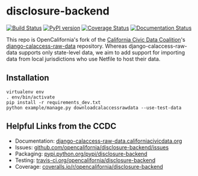 # disclosure-backend

[![Build Status](https://travis-ci.org/opencalifornia/disclosure-backend?branch=master)](https://travis-ci.org/opencalifornia/disclosure-backend)
[![PyPI version](https://badge.fury.io/py/disclosure-backend.png)](http://badge.fury.io/py/disclosure-backend)
[![Coverage Status](https://coveralls.io/repos/opencalifornia/disclosure-backend/badge.png?branch=master)](https://coveralls.io/r/opencalifornia/disclosure-backend?branch=master)
[![Documentation Status](https://readthedocs.org/projects/disclosure-backend/badge/?version=latest)](https://readthedocs.org/projects/disclosure-backend/?badge=latest)

This repo is OpenCalifornia's fork of the [California Civic Data Coalition][ccdc]'s
[django-calaccess-raw-data](http://django-calaccess-raw-data.californiacivicdata.org/en/latest/)
repository. Whereas django-calaccess-raw-data supports only state-level data, we
aim to add support for importing data from local jurisdictions who use Netfile
to host their data.

## Installation
```
virtualenv env
. env/bin/activate
pip install -r requirements_dev.txt
python example/manage.py downloadcalaccessrawdata --use-test-data
```

## Helpful Links from the CCDC

* Documentation: [django-calaccess-raw-data.californiacivicdata.org](http://django-calaccess-raw-data.californiacivicdata.org)
* Issues: [github.com/opencalifornia/disclosure-backend/issues](https://github.com/opencalifornia/disclosure-backend/issues)
* Packaging: [pypi.python.org/pypi/disclosure-backend](https://pypi.python.org/pypi/disclosure-backend)
* Testing: [travis-ci.org/opencalifornia/disclosure-backend](https://travis-ci.org/opencalifornia/disclosure-backend)
* Coverage: [coveralls.io/r/opencalifornia/disclosure-backend](https://coveralls.io/r/opencalifornia/disclosure-backend)

[ccdc]: http://www.californiacivicdata.org/
